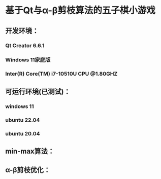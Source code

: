 # 基于Qt与α-β剪枝算法的五子棋小游戏
## 开发环境：
### Qt Creator 6.6.1
### Windows 11家庭版
### Inter(R) Core(TM) i7-10510U CPU @1.80GHZ
## 可运行环境(已测试)：
### windows 11
### ubuntu 22.04
### ubuntu 20.04
## min-max算法：
### 
## α-β剪枝优化：
###
